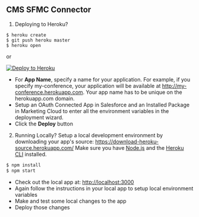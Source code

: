 CMS SFMC Connector
----------------

1. Deploying to Heroku?

```
$ heroku create
$ git push heroku master
$ heroku open
```
or

[![Deploy to Heroku](https://www.herokucdn.com/deploy/button.png)](https://heroku.com/deploy)

- For **App Name**, specify a name for your application. For example, if you specify my-conference, your application will be available at http://my-conference.herokuapp.com. Your app name has to be unique on the herokuapp.com domain.
- Setup an OAuth Connected App in Salesforce and an Installed Package in Marketing Cloud to enter all the environment variables in the deployment wizard.
- Click the **Deploy** button

2. Running Locally?
Setup a local development environment by downloading your app's source: https://download-heroku-source.herokuapp.com/
Make sure you have [Node.js](http://nodejs.org/) and the [Heroku CLI](https://cli.heroku.com/) installed.

```sh
$ npm install
$ npm start
```
- Check out the local app at: [http://localhost:3000](http://localhost:3000)
- Again follow the instructions in your local app to setup local environment variables
- Make and test some local changes to the app
- Deploy those changes
